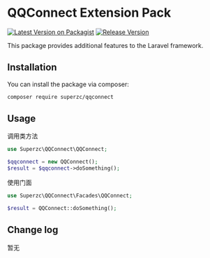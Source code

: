 # QQConnect Extension Pack

[![Latest Version on Packagist](https://img.shields.io/packagist/v/superzc/qqconnect.svg?style=flat-square)](https://packagist.org/packages/superzc/qqconnect)
[![Release Version](https://img.shields.io/badge/release-1.0.0-red.svg)](https://github.com/supermanzcj/qqconnect/releases)

This package provides additional features to the Laravel framework.


## Installation

You can install the package via composer:

```bash
composer require superzc/qqconnect
```

## Usage

调用类方法
```php
use Superzc\QQConnect\QQConnect;

$qqconnect = new QQConnect();
$result = $qqconnect->doSomething();
```

使用门面
```php
use Superzc\QQConnect\Facades\QQConnect;

$result = QQConnect::doSomething();
```


## Change log
暂无